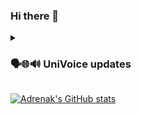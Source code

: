 ### Hi there 👋

<details>
<summary><h3>🗣️🌐🔊 UniVoice updates</h3></summary>  

All previously [separate UniVoice repositories](https://github.com/adrenak?tab=repositories&q=univoice&type=&language=&sort=) have been moved to the [main UniVoice repository](https://github.com/adrenak/univoice) in efforts of making it a mono repo and unifying all out of the box UniVoice features. This means no more dealing with a big list of package dependencies!  
  
Mirror support is available and Opus codec has been added via [Concentus-Unity](https://www.github.com/adrenak/concentus-unity).  
  
The archived repositories only work with UniVoice v3 and not v4. Old network implementations for Telepathy, Airpeer and PUN2 are currently unavailable as they need to be upgraded to v4.  

UniVoice has some big improvements lined up, this includes:
- ✍️ Better documentation and maybe even some video tutorials
- 🗣️ Echo cancellation
- 🛜 Implementations for Network For GameObjects, PUN2 and maybe also com.unity.webrtc

Thanks for the continued support! If you are joining or have been part of the UniVoice journey, give it a Github star ⭐!
  
</details>


  
[![Adrenak's GitHub stats](https://github-readme-stats.vercel.app/api?username=adrenak&count_private=true&theme=dark)](https://github.com/anuraghazra/github-readme-stats)
<!--
**adrenak/adrenak** is a ✨ _special_ ✨ repository because its `README.md` (this file) appears on your GitHub profile.

Here are some ideas to get you started:

- 🔭 I’m currently working on ...
- 🌱 I’m currently learning ...
- 👯 I’m looking to collaborate on ...
- 🤔 I’m looking for help with ...
- 💬 Ask me about ...
- 📫 How to reach me: ...
- 😄 Pronouns: ...
- ⚡ Fun fact: ...
-->
